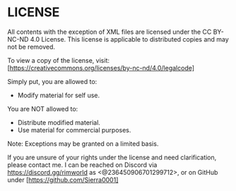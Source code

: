 # LICENSE

All contents with the exception of XML files are licensed under the CC BY-NC-ND 4.0 License. This license is applicable to distributed copies and may not be removed.

To view a copy of the license, visit:
[https://creativecommons.org/licenses/by-nc-nd/4.0/legalcode]


Simply put, you are allowed to:
- Modify material for self use.

You are NOT allowed to:
- Distribute modified material.
- Use material for commercial purposes.


Note: Exceptions may be granted on a limited basis.

If you are unsure of your rights under the license and need clarification, please contact me. I can be reached on Discord via https://discord.gg/rimworld as <@236450906701299712>, or on GitHub under [https://github.com/Sierra0001]
